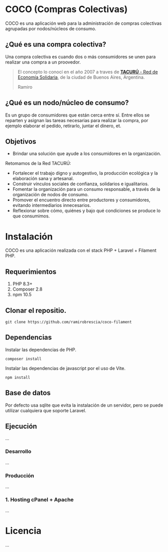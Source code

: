 # COCO (Compras Colectivas)

COCO es una aplicación web para la administración de compras colectivas agrupadas por nodos/núcleos de consumo. 

## ¿Qué es una compra colectiva?

Una compra colectiva es cuando dos o más consumidores se unen para realizar una compra a un proovedor.

> El concepto lo conocí en el año 2007 a traves de [**TACURÚ** - Red de Economía Solidaria](http://tacuru.ourproject.org), de la ciudad de Buenos Aires, Argentina.
> 
> Ramiro

## ¿Qué es un nodo/núcleo de consumo?

Es un grupo de consumidores que están cerca entre sí. Entre ellos se reparten y asignan las tareas necesarias para realizar la compra, por ejemplo elaborar el pedido, retirarlo, juntar el dinero, et.

## Objetivos

- Brindar una solución que ayude a los consumidores en la organización.

Retomamos de la Red TACURÚ:

- Fortalecer el trabajo digno y autogestivo, la producción ecológica y la elaboración sana y artesanal.
- Construir vínculos sociales de confianza, solidarios e igualitarios.
- Fomentar la organización para un consumo responsable, a través de la organización de nodos de consumo.
- Promover el encuentro directo entre productores y consumidores, evitando intermediarios innecesarios.
- Reflexionar sobre cómo, quiénes y bajo qué condiciones se produce lo que consumimos.

# Instalación

COCO es una aplicación realizada con el stack PHP + Laravel + Filament PHP.

## Requerimientos

1. PHP 8.3+
2. Composer 2.8
3. npm 10.5

## Clonar el repositio.

```console
git clone https://github.com/ramirobrescia/coco-filament
```

## Dependencias

Instalar las dependencias de PHP.

```console
composer install
```

Instalar las dependencias de javascript por el uso de Vite.

```console
npm install
```

## Base de datos

Por defecto usa sqlite que evita la instalación de un servidor, pero se puede utilizar cualquiera que 
soporte Laravel.

## Ejecución
...

### Desarrollo
...

### Producción
...

### 1. Hosting cPanel + Apache
...

# Licencia
...